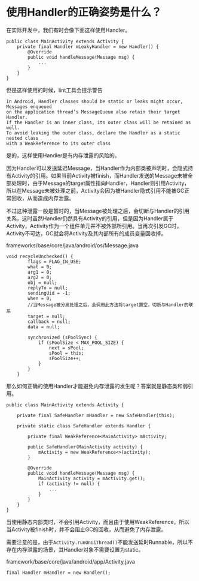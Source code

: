 # 使用Handler的正确姿势是什么？

在实际开发中，我们有时会像下面这样使用Handler。

```text
public class MainActivity extends Activity { 
    private final Handler mLeakyHandler = new Handler() { 
        @Override 
        public void handleMessage(Message msg) { 
            ... 
        } 
    } 
}
```

但是这样使用的时候，lint工具会提示警告

```text
In Android, Handler classes should be static or leaks might occur, Messages enqueued
on the application thread’s MessageQueue also retain their target Handler. 
If the Handler is an inner class, its outer class will be retained as well. 
To avoid leaking the outer class, declare the Handler as a static nested class 
with a WeakReference to its outer class
```

是的，这样使用Handler是有内存泄露的风险的。

因为Handler可以发送延迟Message，当Handler作为内部类被声明时，会隐式持有Activity的引用。如果当前Activity被finish，而Handler发送的Message未被全部处理时，由于Message的target属性指向Handler，Handler则引用Activity，所以在Message未被处理之前，Activity会因为被Handler隐式引用不能被GC正常回收，从而造成内存泄露。

不过这种泄露一般是暂时的，当Message被处理之后，会切断与Handler的引用关系，这时虽然Handler仍然具有Activity的引用，但是因为Handler属于Activity，Activity作为一个组件单元并不被外部所引用。当再次引发GC时，Activity不可达，GC就会将Activity及其内部所有的成员变量回收掉。

frameworks/base/core/java/android/os/Message.java

```text
void recycleUnchecked() {
        flags = FLAG_IN_USE;
        what = 0;
        arg1 = 0;
        arg2 = 0;
        obj = null;
        replyTo = null;
        sendingUid = -1;
        when = 0;
        //当Message被分发处理之后，会调用此方法将target置空，切断与Handler的联系
        target = null;
        callback = null;
        data = null;

        synchronized (sPoolSync) {
            if (sPoolSize < MAX_POOL_SIZE) {
                next = sPool;
                sPool = this;
                sPoolSize++;
            }
        }
    }
```

那么如何正确的使用Handler才能避免内存泄露的发生呢？答案就是静态类和弱引用。

```text
public class MainActivity extends Activity {

    private final SafeHandler mHandler = new SafeHandler(this);

    private static class SafeHandler extends Handler { 

        private final WeakReference<MainActivity> mActivity; 

        public SafeHandler(MainActivity activity) { 
            mActivity = new WeakReference<>(activity); 
        } 

        @Override 
        public void handleMessage(Message msg) { 
            MainActivity activity = mActivity.get(); 
            if (activity != null) { 
                ... 
            } 
        } 
    } 
}
```

当使用静态内部类时，不会引用Activity，而且由于使用WeakReference，所以当Activity被finish时，并不会阻止GC的回收，从而避免了内存泄露。

需要注意的是，由于`Activity.runOnUiThread()`不能发送延时Runnable，所以不存在内存泄露的场景，其Handler对象不需要设置为static。

framework/base/core/java/android/app/Activity.java

```text
final Handler mHandler = new Handler();
```

